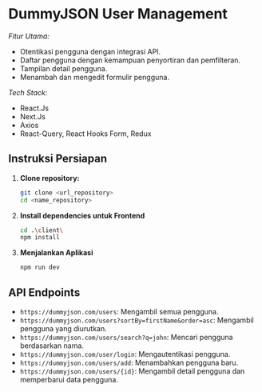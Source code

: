 # DummyJSON User Management

_Fitur Utama:_
- Otentikasi pengguna dengan integrasi API.
- Daftar pengguna dengan kemampuan penyortiran dan pemfilteran.
- Tampilan detail pengguna.
- Menambah dan mengedit formulir pengguna.

_Tech Stack:_
- React.Js
- Next.Js
- Axios
- React-Query, React Hooks Form, Redux

## Instruksi Persiapan

1. **Clone repository:**

   ```bash
   git clone <url_repository>
   cd <name_repository>
   ```

2. **Install dependencies untuk Frontend**

   ```bash
   cd .\client\
   npm install
   ```

3. **Menjalankan Aplikasi**
   ```bash
   npm run dev
   ```

## API Endpoints
- `https://dummyjson.com/users`: Mengambil semua pengguna.
- `https://dummyjson.com/users?sortBy=firstName&order=asc`: Mengambil pengguna yang diurutkan.
- `https://dummyjson.com/users/search?q=john`: Mencari pengguna berdasarkan nama.
- `https://dummyjson.com/user/login`: Mengautentikasi pengguna.
- `https://dummyjson.com/users/add`: Menambahkan pengguna baru.
- `https://dummyjson.com/users/{id}`: Mengambil detail pengguna dan memperbarui data pengguna.

